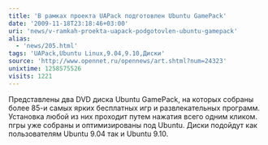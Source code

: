 ```yaml
---
title: 'В рамках проекта UAPack подготовлен Ubuntu GamePack'
date: '2009-11-18T23:18:46+03:00'
uri: 'news/v-ramkah-proekta-uapack-podgotovlen-ubuntu-gamepack'
alias: 
  - 'news/205.html'
tags: 'UAPack,Ubuntu Linux,9.04,9.10,Диски'
source: 'http://www.opennet.ru/opennews/art.shtml?num=24323'
unixtime: 1258575526
visits: 1221
---
```

Представлены два DVD диска Ubuntu GamePack, на которых собраны более 85-и самых ярких бесплатных игр и развлекательных программ. Установка любой из них проходит путем нажатия всего одним кликом.  пгры уже собраны и оптимизированы под Ubuntu. Диски подойдут как пользователям Ubuntu 9.04 так и Ubuntu 9.10.
